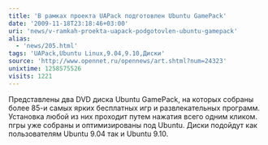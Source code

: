 ```yaml
---
title: 'В рамках проекта UAPack подготовлен Ubuntu GamePack'
date: '2009-11-18T23:18:46+03:00'
uri: 'news/v-ramkah-proekta-uapack-podgotovlen-ubuntu-gamepack'
alias: 
  - 'news/205.html'
tags: 'UAPack,Ubuntu Linux,9.04,9.10,Диски'
source: 'http://www.opennet.ru/opennews/art.shtml?num=24323'
unixtime: 1258575526
visits: 1221
---
```

Представлены два DVD диска Ubuntu GamePack, на которых собраны более 85-и самых ярких бесплатных игр и развлекательных программ. Установка любой из них проходит путем нажатия всего одним кликом.  пгры уже собраны и оптимизированы под Ubuntu. Диски подойдут как пользователям Ubuntu 9.04 так и Ubuntu 9.10.
